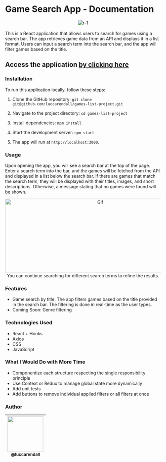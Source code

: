 # Game Search App - Documentation
<div align="center">
<img src="https://i.ibb.co/68mss0h/r-1.png" alt="r-1" border="0">
</div>
<br/>
This is a React application that allows users to search for games using a search bar. The app retrieves game data from an API and displays it in a list format. Users can input a search term into the search bar, and the app will filter games based on the title.

## Access the application [by clicking here](https://games-list-project.vercel.app/)

### Installation

To run this application locally, follow these steps:

1. Clone the GitHub repository:
```git clone git@github.com:luccarendall/games-list-project.git```
2. Navigate to the project directory: ```cd games-list-project```
3. Install dependencies: ```npm install```
4. Start the development server: ```npm start```

5. The app will run at `http://localhost:3000`.

### Usage

Upon opening the app, you will see a search bar at the top of the page. Enter a search term into the bar, and the games will be fetched from the API and displayed in a list below the search bar. If there are games that match the search term, they will be displayed with their titles, images, and short descriptions. Otherwise, a message stating that no games were found will be shown.

<div align="center">
<img src="https://media.giphy.com/media/1kgxjgjFbYdHGwv88x/giphy.gif" alt="Gif" width="600" height="240">
  <br/>
You can continue searching for different search terms to refine the results.
</div>

### Features

- Game search by title: The app filters games based on the title provided in the search bar. The filtering is done in real-time as the user types.
- Coming Soon: Genre filtering

### Technologies Used

- React + Hooks
- Axios
- CSS
- JavaScript

### What I Would Do with More Time

- Componentize each structure respecting the single responsibility principle
- Use Context or Redux to manage global state more dynamically
- Add unit tests
- Add buttons to remove individual applied filters or all filters at once

### Author
| [<img src="https://avatars.githubusercontent.com/u/92706411?v=4" width=115><br><sub>@luccarendall</sub>](https://github.com/LuccaRendall) |
| :---: |
